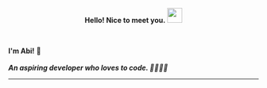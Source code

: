 <p align="center"><strong>Hello! Nice to meet you.</strong> <img src="https://raw.githubusercontent.com/MartinHeinz/MartinHeinz/master/wave.gif" width="30px"></p>

  


 <br>
 
<b>I'm Abi!</b> 🎀 <br>
<br>
<b><i>An aspiring developer who loves to code. 🚀👩‍💻💜</i></b><br>


<hr>

























<!--
**AmbikaSubramanian/AmbikaSubramanian** is a ✨ _special_ ✨ repository because its `README.md` (this file) appears on your GitHub profile.

Here are some ideas to get you started:

- 🔭 I’m currently working on ...
- 🌱 I’m currently learning ...
- 👯 I’m looking to collaborate on ...
- 🤔 I’m looking for help with ...
- 💬 Ask me about ...
- 📫 How to reach me: ...
- 😄 Pronouns: ...
- ⚡ Fun fact: ...
-->
